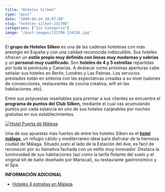 ```yaml
---
title: "Hoteles Silken"
type: "post"
date: "2009-04-24 20:07:00"
slug: "hoteles-silken-231708"
categories: ["Sin Categoría"]
image: "/post-images/231708-134156.jpg"
---
```


El **grupo de Hoteles Silken** es una de las cadenas hoteleras con más prestigio en España y con una calidad reconocida indiscutible. Sus hoteles ofrecen un **estilo propio muy definido con lineas muy modernas y sobrias** y un **personal muy cualificado**. Son **hoteles de 4 y 5 estrellas** repartidas por toda la península y Canarias. A destacar como próximas aperturas cabe señalar sus hoteles en Berlín, Londres y Las Palmas. Los servicios prestados están en sintonía con las expectativas creadas a su nivel (salones de convecciones, restaurantes de cocina creativa, wifi en las habitaciones..etc).

Entre sus propuestas reseñables para premiar a sus clientes se encuentra el **programa de puntos del Club Silken,** mediante el cual vas acumulando puntos por cada estancia en uno de sus hoteles canjeables por noches gratuitas en sus establecimientos.

[![Hotel Puerta de Málaga](/post-images/231708-134156.jpg "Hotel Puerta de Málaga")](/post-images/231708-134156.jpg)

Una de sus apuestas más fuertes de entre los hoteles Silken es el **[hotel málaga](http://www.hoteles-silken.com/hotel-puerta-malaga/)**, un refugio cálido y mediterraneo ideal para disfrutar de la hermosa ciudad de Málaga. Situado justo al lado de la Estación del Ave, es fácil de reconocer por su llamativa fachada con un estilo muy innovador. Destaca la luminosidad de sus habitaciones (así como la tarifa flotante del suelo y el original kit de baño diseñado por Mariscal), su restaurante gastronómico y el Spa.

**INFORMACIÓN ADICIONAL**

- [Hoteles 4 estrellas en Málaga](http://www.hoteles-silken.com/)